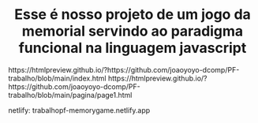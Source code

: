 <h1 align="center">
    Esse é nosso projeto de um jogo da memorial servindo ao paradigma funcional na linguagem javascript
</h1>
https://htmlpreview.github.io/?https://github.com/joaoyoyo-dcomp/PF-trabalho/blob/main/index.html
https://htmlpreview.github.io/?https://github.com/joaoyoyo-dcomp/PF-trabalho/blob/main/pagina/page1.html

netlify: trabalhopf-memorygame.netlify.app
